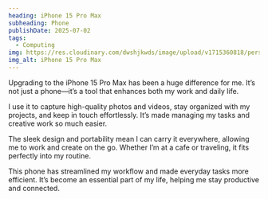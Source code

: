 ```yaml
---
heading: iPhone 15 Pro Max
subheading: Phone
publishDate: 2025-07-02
tags:
  - Computing
img: https://res.cloudinary.com/dwshjkwds/image/upload/v1715360818/personal-website/uses/ipad-pro-m4_qg9xsz.webp
img_alt: iPhone 15 Pro Max
---
```


Upgrading to the iPhone 15 Pro Max has been a huge difference for me. It’s not just a phone—it’s a tool that enhances both my work and daily life.

I use it to capture high-quality photos and videos, stay organized with my projects, and keep in touch effortlessly. It’s made managing my tasks and creative work so much easier.

The sleek design and portability mean I can carry it everywhere, allowing me to work and create on the go. Whether I’m at a cafe or traveling, it fits perfectly into my routine.

This phone has streamlined my workflow and made everyday tasks more efficient. It’s become an essential part of my life, helping me stay productive and connected.
